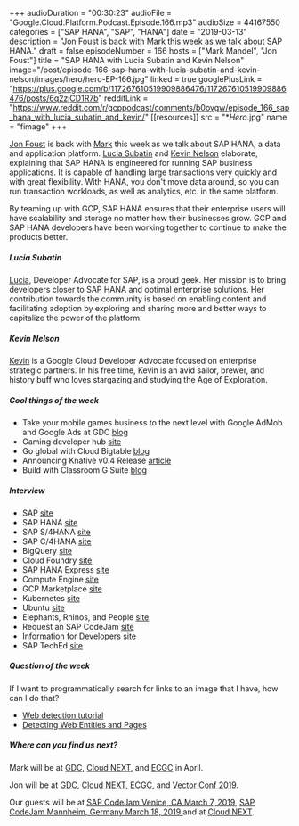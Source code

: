 +++
audioDuration = "00:30:23"
audioFile = "Google.Cloud.Platform.Podcast.Episode.166.mp3"
audioSize = 44167550
categories = ["SAP HANA", "SAP", "HANA"]
date = "2019-03-13"
description = "Jon Foust is back with Mark this week as we talk about SAP HANA."
draft = false
episodeNumber = 166
hosts = ["Mark Mandel", "Jon Foust"]
title = "SAP HANA with Lucia Subatin and Kevin Nelson"
image="/post/episode-166-sap-hana-with-lucia-subatin-and-kevin-nelson/images/hero/hero-EP-166.jpg"
linked = true
googlePlusLink = "https://plus.google.com/b/117267610519909886476/117267610519909886476/posts/6q2zjCD1R7b"
redditLink = "https://www.reddit.com/r/gcppodcast/comments/b0ovgw/episode_166_sap_hana_with_lucia_subatin_and_kevin/"
[[resources]]
  src = "**Hero*.jpg"
  name = "fimage"
+++

[Jon Foust](https://twitter.com/syntxerror1) is back with [Mark](https://twitter.com/Neurotic) this week as we talk about SAP HANA, a data and application platform. [Lucia Subatin](https://twitter.com/LuciaBlick) and [Kevin Nelson](https://twitter.com/knelsoncloud) elaborate, explaining that SAP HANA is engineered for running SAP business applications. It is capable of handling large transactions very quickly and with great flexibility. With HANA, you don't move data around, so you can run transaction workloads, as well as analytics, etc. in the same platform.

By teaming up with GCP, SAP HANA ensures that their enterprise users will have scalability and storage no matter how their businesses grow. GCP and SAP HANA developers have been working together to continue to make the products better.

<!--more-->

##### Lucia Subatin

[Lucia](https://twitter.com/LuciaBlick), Developer Advocate for SAP, is a proud geek. Her mission is to bring developers closer to SAP HANA and optimal enterprise solutions. Her contribution towards the community is based on enabling content and facilitating adoption by exploring and sharing more and better ways to capitalize the power of the platform.

##### Kevin Nelson

[Kevin](https://twitter.com/knelsoncloud) is a Google Cloud Developer Advocate focused on enterprise strategic partners. In his free time, Kevin is an avid sailor, brewer, and history buff who loves stargazing and studying the Age of Exploration.

##### Cool things of the week

* Take your mobile games business to the next level with Google AdMob and Google Ads at GDC [blog](https://www.blog.google/products/admob/take-your-mobile-games-business-next-level-google-admob-and-google-ads-gdc/)
* Gaming developer hub [site](https://cloud.google.com/docs/games/)
* Go global with Cloud Bigtable [blog](https://cloud.google.com/blog/products/databases/go-global-with-cloud-bigtable)
* Announcing Knative v0.4 Release [article](https://medium.com/knative/announcing-knative-v0-4-release-ec3a230823a6)
* Build with Classroom G Suite [blog](https://www.blog.google/outreach-initiatives/education/build-with-classroom-g-suite/)

##### Interview

* SAP [site](https://www.sap.com/index.html)
* SAP HANA [site](https://www.sap.com/products/hana.html)
* SAP S/4HANA [site](https://www.sap.com/products/s4hana-erp.html)
* SAP C/4HANA [site](https://www.sap.com/uk/products/crm.html)
* BigQuery [site](https://cloud.google.com/bigquery/)
* Cloud Foundry [site](https://www.cloudfoundry.org)
* SAP HANA Express [site](https://developers.sap.com/topics/sap-hana-express.html)
* Compute Engine [site](https://cloud.google.com/compute/)
* GCP Marketplace [site](https://cloud.google.com/marketplace/)
* Kubernetes [site](https://kubernetes.io)
* Ubuntu [site](https://www.ubuntu.com)
* Elephants, Rhinos, and People [site](https://discover.sap.com/best-run/en-us/customer-erp/index.html)
* Request an SAP CodeJam [site](https://www.sap.com/community/events/codejam.html)
* Information for Developers [site](https://developers.sap.com/index.html)
* SAP TechEd [site](https://www.sap.com/community/events/teched.html)

##### Question of the week
If I want to programmatically search for links to an image that I have, how can I do that?

* [Web detection tutorial](https://cloud.google.com/vision/docs/internet-detection)
* [Detecting Web Entities and Pages](https://cloud.google.com/vision/docs/detecting-web)


##### Where can you find us next?

Mark will be at [GDC](https://gdconf.com), [Cloud NEXT](https://cloud.withgoogle.com/next/sf), and [ECGC](http://ecgconf.com) in April.

Jon will be at [GDC](https://gdconf.com), [Cloud NEXT](https://cloud.withgoogle.com/next/sf), [ECGC](http://ecgconf.com), and [Vector Conf 2019](http://vectorconf.com/).

Our guests will be at [SAP CodeJam Venice, CA March 7, 2019](https://www.eventbrite.com/e/sap-codejam-venice-registration-56530308675), [SAP CodeJam Mannheim, Germany March 18, 2019 ](https://www.eventbrite.com/e/sap-codejam-mannheim-registration-57059912735) and at [Cloud NEXT](https://cloud.withgoogle.com/next/sf).